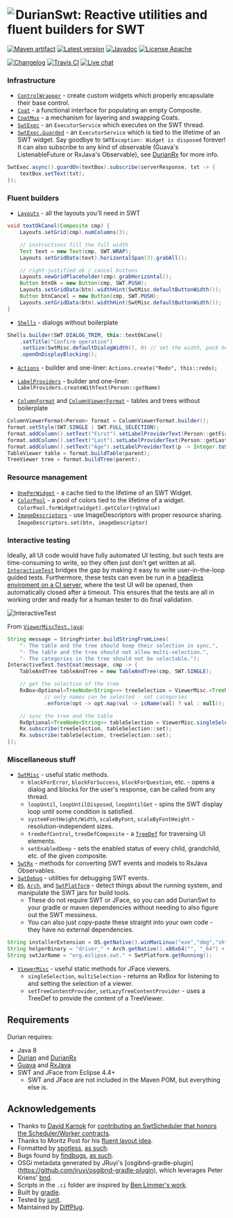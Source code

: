 # <img align="left" src="durian-swt.png"> DurianSwt: Reactive utilities and fluent builders for SWT

<!---freshmark shields
output = [
	link(shield('Maven artifact', 'mavenCentral', '{{group}}:{{name}}', 'blue'), 'https://bintray.com/{{org}}/opensource/{{name}}/view'),
	link(shield('Latest version', 'latest', '{{stable}}', 'blue'), 'https://github.com/{{org}}/{{name}}/releases/latest'),
	link(shield('Javadoc', 'javadoc', 'OK', 'blue'), 'https://{{org}}.github.io/{{name}}/javadoc/{{stable}}/'),
	link(shield('License Apache', 'license', 'Apache', 'blue'), 'https://tldrlegal.com/license/apache-license-2.0-(apache-2.0)'),
	'',
	link(shield('Changelog', 'changelog', '{{version}}', 'brightgreen'), 'CHANGES.md'),
	link(image('Travis CI', 'https://travis-ci.org/{{org}}/{{name}}.svg?branch=master'), 'https://travis-ci.org/{{org}}/{{name}}'),
	link(shield('Live chat', 'gitter', 'live chat', 'brightgreen'), 'https://gitter.im/diffplug/durian')
	].join('\n');
-->
[![Maven artifact](https://img.shields.io/badge/mavenCentral-com.diffplug.durian%3Adurian--swt-blue.svg)](https://bintray.com/diffplug/opensource/durian-swt/view)
[![Latest version](https://img.shields.io/badge/latest-3.1.1-blue.svg)](https://github.com/diffplug/durian-swt/releases/latest)
[![Javadoc](https://img.shields.io/badge/javadoc-OK-blue.svg)](https://diffplug.github.io/durian-swt/javadoc/3.1.1/)
[![License Apache](https://img.shields.io/badge/license-Apache-blue.svg)](https://tldrlegal.com/license/apache-license-2.0-(apache-2.0))

[![Changelog](https://img.shields.io/badge/changelog-3.2.0--SNAPSHOT-brightgreen.svg)](CHANGES.md)
[![Travis CI](https://travis-ci.org/diffplug/durian-swt.svg?branch=master)](https://travis-ci.org/diffplug/durian-swt)
[![Live chat](https://img.shields.io/badge/gitter-live_chat-brightgreen.svg)](https://gitter.im/diffplug/durian)
<!---freshmark /shields -->

<!---freshmark javadoc
output = prefixDelimiterReplace(input, 'https://{{org}}.github.io/{{name}}/javadoc/', '/', stable);
-->
### Infrastructure

* [`ControlWrapper`](https://diffplug.github.io/durian-swt/javadoc/3.1.1/com/diffplug/common/swt/ControlWrapper.html) - create custom widgets which properly encapsulate their base control.
* [`Coat`](https://diffplug.github.io/durian-swt/javadoc/3.1.1/com/diffplug/common/swt/Coat.html) - a functional interface for populating an empty Composite.
* [`CoatMux`](https://diffplug.github.io/durian-swt/javadoc/3.1.1/com/diffplug/common/swt/CoatMux.html) - a mechanism for layering and swapping Coats.
* [`SwtExec`](https://diffplug.github.io/durian-swt/javadoc/3.1.1/com/diffplug/common/swt/SwtExec.html) - an `ExecutorService` which executes on the SWT thread.
* [`SwtExec.Guarded`](https://diffplug.github.io/durian-swt/javadoc/3.1.1/com/diffplug/common/swt/SwtExec.Guarded.html) - an `ExecutorService` which is tied to the lifetime of an SWT widget. Say goodbye to `SWTException: Widget is disposed` forever! It can also subscribe to any kind of observable (Guava's ListenableFuture or RxJava's Observable), see [DurianRx](https://github.com/diffplug/durian-rx) for more info.

```java
SwtExec.async().guardOn(textBox).subscribe(serverResponse, txt -> {
	textBox.setText(txt);
});
```

### Fluent builders

* [`Layouts`](https://diffplug.github.io/durian-swt/javadoc/3.1.1/com/diffplug/common/swt/Layouts.html) - all the layouts you'll need in SWT

```java
void textOkCanel(Composite cmp) {
	Layouts.setGrid(cmp).numColumns(3);

	// instructions fill the full width
	Text text = new Text(cmp, SWT.WRAP);
	Layouts.setGridData(text).horizontalSpan(3).grabAll();

	// right-justified ok / cancel buttons
	Layouts.newGridPlaceholder(cmp).grabHorizontal();
	Button btnOk = new Button(cmp, SWT.PUSH);
	Layouts.setGridData(btn).widthHint(SwtMisc.defaultButtonWidth());
	Button btnCancel = new Button(cmp, SWT.PUSH);
	Layouts.setGridData(btn).widthHint(SwtMisc.defaultButtonWidth());
}
```

* [`Shells`](https://diffplug.github.io/durian-swt/javadoc/3.1.1/com/diffplug/common/swt/Shells.html) - dialogs without boilerplate

```java
Shells.builder(SWT.DIALOG_TRIM, this::textOkCanel)
	.setTitle("Confirm operation")
	.setSize(SwtMisc.defaultDialogWidth(), 0) // set the width, pack height to fit contents
	.openOnDisplayBlocking();
```

* [`Actions`](https://diffplug.github.io/durian-swt/javadoc/3.1.1/com/diffplug/common/swt/jface/Actions.html) - builder and one-liner:
`Actions.create("Redo", this::redo);`

* [`LabelProviders`](https://diffplug.github.io/durian-swt/javadoc/3.1.1/com/diffplug/common/swt/jface/LabelProviders.html) - builder and one-liner:
`LabelProviders.createWithText(Person::getName)`

* [`ColumnFormat`](https://diffplug.github.io/durian-swt/javadoc/3.1.1/com/diffplug/common/swt/ColumnFormat.html) and [`ColumnViewerFormat`](https://diffplug.github.io/durian-swt/javadoc/3.1.1/com/diffplug/common/swt/jface/ColumnViewerFormat.html) - tables and trees without boilerplate

```java
ColumnViewerFormat<Person> format = ColumnViewerFormat.builder();
format.setStyle(SWT.SINGLE | SWT.FULL_SELECTION);
format.addColumn().setText("First").setLabelProviderText(Person::getFirstName);
format.addColumn().setText("Last").setLabelProviderText(Person::getLastName);
format.addColumn().setText("Age").setLabelProviderText(p -> Integer.toString(p.getAge())).setLayoutPixel(3 * SwtMisc.systemFontWidth());
TableViewer table = format.buildTable(parent);
TreeViewer tree = format.buildTree(parent);
```

### Resource management

* [`OnePerWidget`](https://diffplug.github.io/durian-swt/javadoc/3.1.1/com/diffplug/common/swt/OnePerWidget.html) - a cache tied to the lifetime of an SWT Widget.
* [`ColorPool`](https://diffplug.github.io/durian-swt/javadoc/3.1.1/com/diffplug/common/swt/ColorPool.html) - a pool of colors tied to the lifetime of a widget. `ColorPool.forWidget(widget).getColor(rgbValue)`
* [`ImageDescriptors`](https://diffplug.github.io/durian-swt/javadoc/3.1.1/com/diffplug/common/swt/jface/ImageDescriptors.html) - use ImageDescriptors with proper resource sharing. `ImageDescriptors.set(btn, imageDescriptor)`

### Interactive testing

Ideally, all UI code would have fully automated UI testing, but
such tests are time-consuming to write, so they often just don't
get written at all. [`InteractiveTest`](https://diffplug.github.io/durian-swt/javadoc/3.1.1/com/diffplug/common/swt/InteractiveTest.html)
bridges the gap by making it easy to write user-in-the-loop guided tests. Furthermore,
these tests can even be run in a [headless enviroment on a CI server](https://github.com/diffplug/durian-swt/blob/master/build.gradle#L66-L93), where the test UI
will be opened, then automatically closed after a timeout.  This ensures that the tests
are all in working order and ready for a human tester to do final validation.

![InteractiveTest](interactive-test.png)

From [`ViewerMiscTest.java`](https://github.com/diffplug/durian-swt/blob/master/test/com/diffplug/common/swt/jface/ViewerMiscTest.java):

```java
String message = StringPrinter.buildStringFromLines(
	"- The table and the tree should keep their selection in sync.",
	"- The table and the tree should not allow multi-selection.",
	"- The categories in the tree should not be selectable.");
InteractiveTest.testCoat(message, cmp -> {
	TableAndTree tableAndTree = new TableAndTree(cmp, SWT.SINGLE);

	// get the selection of the tree
	RxBox<Optional<TreeNode<String>>> treeSelection = ViewerMisc.<TreeNode<String>> singleSelection(tableAndTree.tree)
			// only names can be selected - not categories
			.enforce(opt -> opt.map(val -> isName(val) ? val : null));

	// sync the tree and the table
	RxOptional<TreeNode<String>> tableSelection = ViewerMisc.singleSelection(tableAndTree.table);
	Rx.subscribe(treeSelection, tableSelection::set);
	Rx.subscribe(tableSelection, treeSelection::set);
});
```

### Miscellaneous stuff

* [`SwtMisc`](https://diffplug.github.io/durian-swt/javadoc/3.1.1/com/diffplug/common/swt/SwtMisc.html) - useful static methods.
	+ `blockForError`, `blockForSuccess`, `blockForQuestion`, etc. - opens a dialog and blocks for the user's response, can be called from any thread.
	+ `loopUntil`, `loopUntilDisposed`, `loopUntilGet` - spins the SWT display loop until some condition is satisfied.
	+ `systemFontHeight/Width`, `scaleByFont`, `scaleByFontHeight` - resolution-independent sizes.
	+ `treeDefControl`, `treeDefComposite` - a [`TreeDef`](http://diffplug.github.io/durian/javadoc/snapshot/com/diffplug/common/base/TreeDef.html) for traversing UI elements.
	+ `setEnabledDeep` - sets the enabled status of every child, grandchild, etc. of the given composite.
* [`SwtRx`](https://diffplug.github.io/durian-swt/javadoc/3.1.1/com/diffplug/common/swt/SwtRx.html) - methods for converting SWT events and models to RxJava Observables.
* [`SwtDebug`](https://diffplug.github.io/durian-swt/javadoc/3.1.1/com/diffplug/common/swt/SwtDebug.html) - utilities for debugging SWT events.
* [`OS`](https://diffplug.github.io/durian-swt/javadoc/3.1.1/com/diffplug/common/swt/os/OS.html), [`Arch`](https://diffplug.github.io/durian-swt/javadoc/3.1.1/com/diffplug/common/swt/os/Arch.html), and [`SwtPlatform`](https://diffplug.github.io/durian-swt/javadoc/3.1.1/com/diffplug/common/swt/os/SwtPlatform.html) - detect things about the running system, and manipulate the SWT jars for build tools.
	+ These do not require SWT or JFace, so you can add DurianSwt to your gradle or maven dependencies without needing to also figure out the SWT messiness.
	+ You can also just copy-paste these straight into your own code - they have no external dependencies.
```java
String installerExtension = OS.getNative().winMacLinux("exe","dmg","sh");
String helperBinary = "driver_" + Arch.getNative().x86x64("", "_64") + ".dll";
String swtJarName = "org.eclipse.swt." + SwtPlatform.getRunning();
```
* [`ViewerMisc`](https://diffplug.github.io/durian-swt/javadoc/3.1.1/com/diffplug/common/swt/jface/ViewerMisc.html) - useful static methods for JFace viewers.
	+ `singleSelection`, `multiSelection` - returns an RxBox for listening to and setting the selection of a viewer.
	+ `setTreeContentProvider`, `setLazyTreeContentProvider` - uses a TreeDef to provide the content of a TreeViewer.

<!---freshmark /javadoc -->

## Requirements

Durian requires:
* Java 8
* [Durian](https://github.com/diffplug/durian) and [DurianRx](https://github.com/diffplug/durian-rx)
* [Guava](https://github.com/google/guava) and [RxJava](https://github.com/reactivex/rxjava)
* SWT and JFace from Eclipse 4.4+
	+ SWT and JFace are not included in the Maven POM, but everything else is.

## Acknowledgements

* Thanks to [David Karnok](https://akarnokd.blogspot.com/) for [contributing an SwtScheduler that honors the Scheduler/Worker contracts](https://github.com/diffplug/durian-swt/pull/1).
* Thanks to Moritz Post for his [fluent layout idea](http://eclipsesource.com/blogs/2013/07/25/efficiently-dealing-with-swt-gridlayout-and-griddata/).
* Formatted by [spotless](https://github.com/diffplug/spotless), [as such](https://github.com/diffplug/durian-rx/blob/v1.0/build.gradle?ts=4#L70-L90).
* Bugs found by [findbugs](http://findbugs.sourceforge.net/), [as such](https://github.com/diffplug/durian-rx/blob/v1.0/build.gradle?ts=4#L92-L116).
* OSGi metadata generated by JRuyi's [osgibnd-gradle-plugin] (https://github.com/jruyi/osgibnd-gradle-plugin), which leverages Peter Kriens' [bnd](http://www.aqute.biz/Bnd/Bnd).
* Scripts in the `.ci` folder are inspired by [Ben Limmer's work](http://benlimmer.com/2013/12/26/automatically-publish-javadoc-to-gh-pages-with-travis-ci/).
* Built by [gradle](http://gradle.org/).
* Tested by [junit](http://junit.org/).
* Maintained by [DiffPlug](http://www.diffplug.com/).
